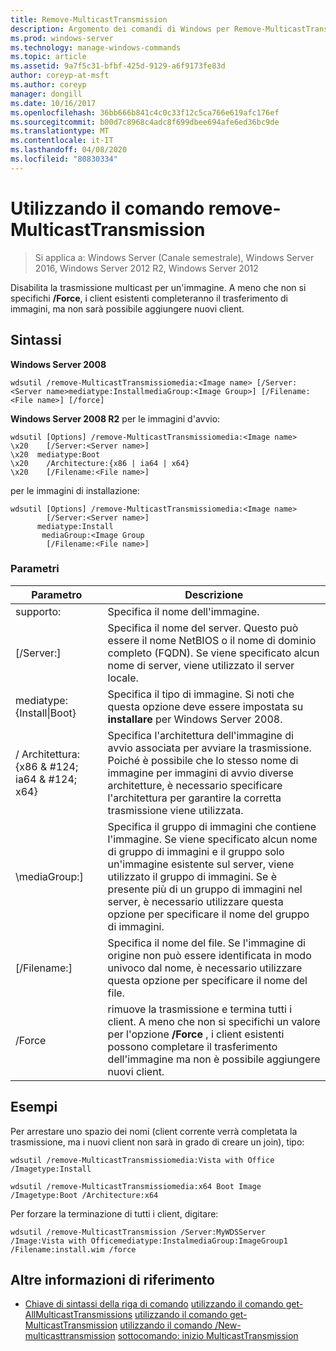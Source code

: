 ```yaml
---
title: Remove-MulticastTransmission
description: Argomento dei comandi di Windows per Remove-MulticastTransmission, che disabilita la trasmissione multicast per un'immagine.
ms.prod: windows-server
ms.technology: manage-windows-commands
ms.topic: article
ms.assetid: 9a7f5c31-bfbf-425d-9129-a6f9173fe83d
author: coreyp-at-msft
ms.author: coreyp
manager: dongill
ms.date: 10/16/2017
ms.openlocfilehash: 36bb666b841c4c0c33f12c5ca766e619afc176ef
ms.sourcegitcommit: b00d7c8968c4adc8f699dbee694afe6ed36bc9de
ms.translationtype: MT
ms.contentlocale: it-IT
ms.lasthandoff: 04/08/2020
ms.locfileid: "80830334"
---
```

# <a name="using-the-remove-multicasttransmission-command"></a>Utilizzando il comando remove-MulticastTransmission

>Si applica a: Windows Server (Canale semestrale), Windows Server 2016, Windows Server 2012 R2, Windows Server 2012

Disabilita la trasmissione multicast per un'immagine. A meno che non si specifichi **/Force**, i client esistenti completeranno il trasferimento di immagini, ma non sarà possibile aggiungere nuovi client.

## <a name="syntax"></a>Sintassi
**Windows Server 2008**
```
wdsutil /remove-MulticastTransmissiomedia:<Image name> [/Server:<Server name>mediatype:InstallmediaGroup:<Image Group>] [/Filename:<File name>] [/force]
```
**Windows Server 2008 R2** per le immagini d'avvio:
```
wdsutil [Options] /remove-MulticastTransmissiomedia:<Image name>
\x20    [/Server:<Server name>]
\x20  mediatype:Boot
\x20    /Architecture:{x86 | ia64 | x64}
\x20    [/Filename:<File name>]
```
per le immagini di installazione:
```
wdsutil [Options] /remove-MulticastTransmissiomedia:<Image name>
        [/Server:<Server name>]
      mediatype:Install
       mediaGroup:<Image Group
        [/Filename:<File name>]
```
### <a name="parameters"></a>Parametri
|Parametro|Descrizione|
|-------|--------|
supporto:<Image name>|Specifica il nome dell'immagine.|
|[/Server:<Server name>]|Specifica il nome del server. Questo può essere il nome NetBIOS o il nome di dominio completo (FQDN). Se viene specificato alcun nome di server, viene utilizzato il server locale.|
mediatype:{Install&#124;Boot}|Specifica il tipo di immagine. Si noti che questa opzione deve essere impostata su **installare** per Windows Server 2008.|
|/ Architettura: {x86 & #124; ia64 & #124; x64}|Specifica l'architettura dell'immagine di avvio associata per avviare la trasmissione. Poiché è possibile che lo stesso nome di immagine per immagini di avvio diverse architetture, è necessario specificare l'architettura per garantire la corretta trasmissione viene utilizzata.|
|\mediaGroup:<Image group name>]|Specifica il gruppo di immagini che contiene l'immagine. Se viene specificato alcun nome di gruppo di immagini e il gruppo solo un'immagine esistente sul server, viene utilizzato il gruppo di immagini. Se è presente più di un gruppo di immagini nel server, è necessario utilizzare questa opzione per specificare il nome del gruppo di immagini.|
|[/Filename:<File name>]|Specifica il nome del file. Se l'immagine di origine non può essere identificata in modo univoco dal nome, è necessario utilizzare questa opzione per specificare il nome del file.|
|/Force|rimuove la trasmissione e termina tutti i client. A meno che non si specifichi un valore per l'opzione **/Force** , i client esistenti possono completare il trasferimento dell'immagine ma non è possibile aggiungere nuovi client.|
## <a name="examples"></a><a name=BKMK_examples></a>Esempi
Per arrestare uno spazio dei nomi (client corrente verrà completata la trasmissione, ma i nuovi client non sarà in grado di creare un join), tipo:
```
wdsutil /remove-MulticastTransmissiomedia:Vista with Office
/Imagetype:Install
```
```
wdsutil /remove-MulticastTransmissiomedia:x64 Boot Image
/Imagetype:Boot /Architecture:x64
```
Per forzare la terminazione di tutti i client, digitare:
```
wdsutil /remove-MulticastTransmission /Server:MyWDSServer
/Image:Vista with Officemediatype:InstalmediaGroup:ImageGroup1
/Filename:install.wim /force
```
## <a name="additional-references"></a>Altre informazioni di riferimento
- [Chiave di sintassi della riga di comando](command-line-syntax-key.md)
[utilizzando il comando get-AllMulticastTransmissions](using-the-get-allmulticasttransmissions-command.md)
[utilizzando il comando get-MulticastTransmission](using-the-get-multicasttransmission-command.md)
[utilizzando il comando /New-multicasttransmission](using-the-new-multicasttransmission-command.md)
[sottocomando: inizio MulticastTransmission](subcommand-start-multicasttransmission.md)
